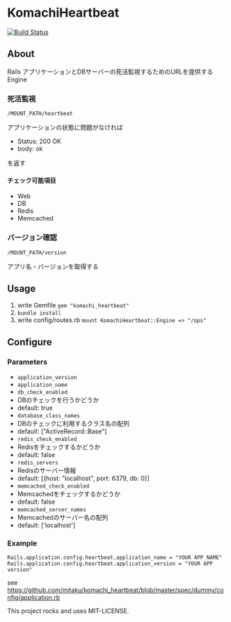 # KomachiHeartbeat
[![Build Status](https://api.travis-ci.org/mitaku/komachi_heartbeat.svg?branch=master)](https://travis-ci.org/mitaku/komachi_heartbeat)

## About
Rails アプリケーションとDBサーバーの死活監視するためのURLを提供するEngine

### 死活監視
`/MOUNT_PATH/heartbeat`

アプリケーションの状態に問題がなければ

- Status: 200 OK
- body: ok

を返す

#### チェック可能項目
- Web
- DB
- Redis
- Memcached

### バージョン確認
`/MOUNT_PATH/version`

アプリ名・バージョンを取得する

## Usage

1. write Gemfile
  `gem "komachi_heartbeat"`
1. `bundle install`
1. write config/routes.rb
  `mount KomachiHeartbeat::Engine => "/ops"`

## Configure
### Parameters
- `application_version`
- `application_name`
- `db_check_enabled`
 - DBのチェックを行うかどうか
 - default: true
- `database_class_names`
 - DBのチェックに利用するクラス名の配列
 - default: ["ActiveRecord::Base"]
- `redis_check_enabled`
 - Redisをチェックするかどうか
 - default: false
- `redis_servers`
 - Redisのサーバー情報
 - default: [{host: "localhost", port: 6379, db: 0}]
- `memcached_check_enabled`
 - Memcachedをチェックするかどうか
 - default: false
- `memcached_server_names`
 - Memcachedのサーバー名の配列
 - default: ['localhost']

### Example

```
Rails.application.config.heartbeat.application_name = "YOUR APP NAME"
Rails.application.config.heartbeat.application_version = "YOUR APP version"
```

see https://github.com/mitaku/komachi_heartbeat/blob/master/spec/dummy/config/application.rb

This project rocks and uses MIT-LICENSE.
